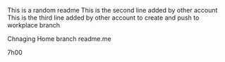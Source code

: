 This is a random readme
This is the second line added by other account
This is the third line added by other account to create and push to workplace branch

Chnaging Home branch readme.me

7h00
